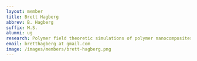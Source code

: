 ```yaml
---
layout: member
title: Brett Hagberg
abbrev: B. Hagberg
suffix: M.S.
alumni: ug
research: Polymer field theoretic simulations of polymer nanocomposites
email: bretthagberg at gmail.com
image: /images/members/brett-hagberg.png
---
```

